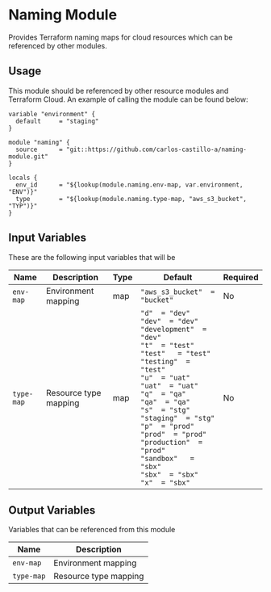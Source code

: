 # Naming Module
Provides Terraform naming maps for cloud resources which can be referenced by other modules.

## Usage
This module should be referenced by other resource modules and Terraform Cloud. An example of calling the module can be found below:

```
variable "environment" {
  default     = "staging"
}

module "naming" {
  source      = "git::https://github.com/carlos-castillo-a/naming-module.git"
}

locals {
  env_id      = "${lookup(module.naming.env-map, var.environment, "ENV")}"
  type        = "${lookup(module.naming.type-map, "aws_s3_bucket", "TYP")}"
}
```

## Input Variables
These are the following input variables that will be 

| Name        |  Description | Type | Default | Required |
| ----------- | ----------- | ----------- | ----------- | ----------- |
| `env-map`   |  Environment mapping  | map | `"aws_s3_bucket"  = "bucket"` | No |
| `type-map`  |  Resource type mapping  | map | `"d"  = "dev"`<br>`"dev"  = "dev"`<br>`"development"  = "dev"`<br>`"t"  = "test"`<br>`"test"   = "test"`<br>`"testing"  = "test"`<br>`"u"  = "uat"`<br>`"uat"  = "uat"`<br>`"q"  = "qa"` <br>`"qa"  = "qa"`<br>`"s"  = "stg"`<br>`"staging"  = "stg"`<br>`"p"  = "prod"`<br>`"prod"  = "prod"`<br>`"production"  = "prod"`<br>`"sandbox"   = "sbx"`<br>`"sbx"  = "sbx"`<br>`"x"  = "sbx"` | No |

## Output Variables
Variables that can be referenced from this module

| Name  | Description |
| ------------- | ------------- |
| `env-map`  | Environment mapping  |
| `type-map` | Resource type mapping  |